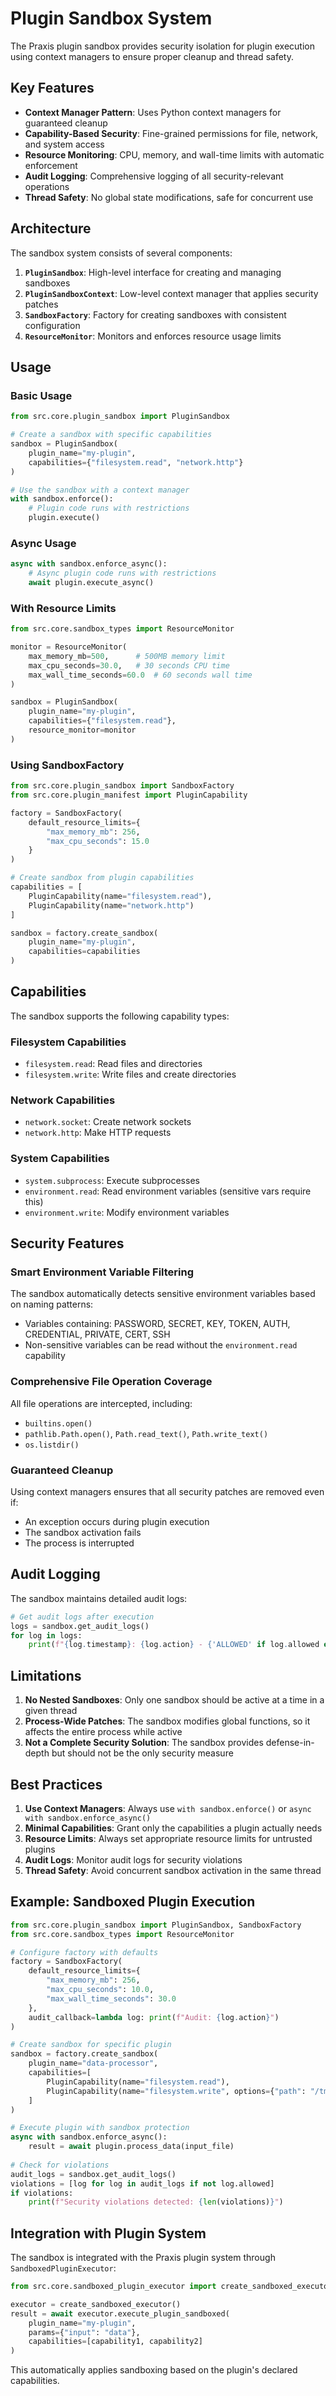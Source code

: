 # Plugin Sandbox System

The Praxis plugin sandbox provides security isolation for plugin execution using context managers to ensure proper cleanup and thread safety.

## Key Features

- **Context Manager Pattern**: Uses Python context managers for guaranteed cleanup
- **Capability-Based Security**: Fine-grained permissions for file, network, and system access
- **Resource Monitoring**: CPU, memory, and wall-time limits with automatic enforcement
- **Audit Logging**: Comprehensive logging of all security-relevant operations
- **Thread Safety**: No global state modifications, safe for concurrent use

## Architecture

The sandbox system consists of several components:

1. **`PluginSandbox`**: High-level interface for creating and managing sandboxes
2. **`PluginSandboxContext`**: Low-level context manager that applies security patches
3. **`SandboxFactory`**: Factory for creating sandboxes with consistent configuration
4. **`ResourceMonitor`**: Monitors and enforces resource usage limits

## Usage

### Basic Usage

```python
from src.core.plugin_sandbox import PluginSandbox

# Create a sandbox with specific capabilities
sandbox = PluginSandbox(
    plugin_name="my-plugin",
    capabilities={"filesystem.read", "network.http"}
)

# Use the sandbox with a context manager
with sandbox.enforce():
    # Plugin code runs with restrictions
    plugin.execute()
```

### Async Usage

```python
async with sandbox.enforce_async():
    # Async plugin code runs with restrictions
    await plugin.execute_async()
```

### With Resource Limits

```python
from src.core.sandbox_types import ResourceMonitor

monitor = ResourceMonitor(
    max_memory_mb=500,      # 500MB memory limit
    max_cpu_seconds=30.0,   # 30 seconds CPU time
    max_wall_time_seconds=60.0  # 60 seconds wall time
)

sandbox = PluginSandbox(
    plugin_name="my-plugin",
    capabilities={"filesystem.read"},
    resource_monitor=monitor
)
```

### Using SandboxFactory

```python
from src.core.plugin_sandbox import SandboxFactory
from src.core.plugin_manifest import PluginCapability

factory = SandboxFactory(
    default_resource_limits={
        "max_memory_mb": 256,
        "max_cpu_seconds": 15.0
    }
)

# Create sandbox from plugin capabilities
capabilities = [
    PluginCapability(name="filesystem.read"),
    PluginCapability(name="network.http")
]

sandbox = factory.create_sandbox(
    plugin_name="my-plugin",
    capabilities=capabilities
)
```

## Capabilities

The sandbox supports the following capability types:

### Filesystem Capabilities
- `filesystem.read`: Read files and directories
- `filesystem.write`: Write files and create directories

### Network Capabilities
- `network.socket`: Create network sockets
- `network.http`: Make HTTP requests

### System Capabilities
- `system.subprocess`: Execute subprocesses
- `environment.read`: Read environment variables (sensitive vars require this)
- `environment.write`: Modify environment variables

## Security Features

### Smart Environment Variable Filtering

The sandbox automatically detects sensitive environment variables based on naming patterns:
- Variables containing: PASSWORD, SECRET, KEY, TOKEN, AUTH, CREDENTIAL, PRIVATE, CERT, SSH
- Non-sensitive variables can be read without the `environment.read` capability

### Comprehensive File Operation Coverage

All file operations are intercepted, including:
- `builtins.open()`
- `pathlib.Path.open()`, `Path.read_text()`, `Path.write_text()`
- `os.listdir()`

### Guaranteed Cleanup

Using context managers ensures that all security patches are removed even if:
- An exception occurs during plugin execution
- The sandbox activation fails
- The process is interrupted

## Audit Logging

The sandbox maintains detailed audit logs:

```python
# Get audit logs after execution
logs = sandbox.get_audit_logs()
for log in logs:
    print(f"{log.timestamp}: {log.action} - {'ALLOWED' if log.allowed else 'DENIED'}")
```

## Limitations

1. **No Nested Sandboxes**: Only one sandbox should be active at a time in a given thread
2. **Process-Wide Patches**: The sandbox modifies global functions, so it affects the entire process while active
3. **Not a Complete Security Solution**: The sandbox provides defense-in-depth but should not be the only security measure

## Best Practices

1. **Use Context Managers**: Always use `with sandbox.enforce()` or `async with sandbox.enforce_async()`
2. **Minimal Capabilities**: Grant only the capabilities a plugin actually needs
3. **Resource Limits**: Always set appropriate resource limits for untrusted plugins
4. **Audit Logs**: Monitor audit logs for security violations
5. **Thread Safety**: Avoid concurrent sandbox activation in the same thread

## Example: Sandboxed Plugin Execution

```python
from src.core.plugin_sandbox import PluginSandbox, SandboxFactory
from src.core.sandbox_types import ResourceMonitor

# Configure factory with defaults
factory = SandboxFactory(
    default_resource_limits={
        "max_memory_mb": 256,
        "max_cpu_seconds": 10.0,
        "max_wall_time_seconds": 30.0
    },
    audit_callback=lambda log: print(f"Audit: {log.action}")
)

# Create sandbox for specific plugin
sandbox = factory.create_sandbox(
    plugin_name="data-processor",
    capabilities=[
        PluginCapability(name="filesystem.read"),
        PluginCapability(name="filesystem.write", options={"path": "/tmp/output"})
    ]
)

# Execute plugin with sandbox protection
async with sandbox.enforce_async():
    result = await plugin.process_data(input_file)
    
# Check for violations
audit_logs = sandbox.get_audit_logs()
violations = [log for log in audit_logs if not log.allowed]
if violations:
    print(f"Security violations detected: {len(violations)}")
```

## Integration with Plugin System

The sandbox is integrated with the Praxis plugin system through `SandboxedPluginExecutor`:

```python
from src.core.sandboxed_plugin_executor import create_sandboxed_executor

executor = create_sandboxed_executor()
result = await executor.execute_plugin_sandboxed(
    plugin_name="my-plugin",
    params={"input": "data"},
    capabilities=[capability1, capability2]
)
```

This automatically applies sandboxing based on the plugin's declared capabilities.